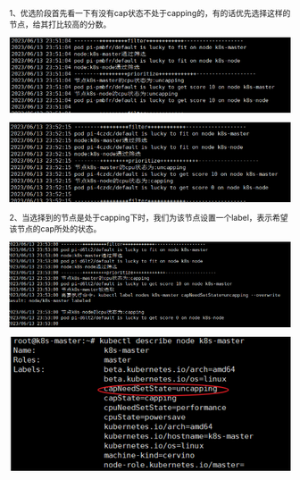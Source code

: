 1、优选阶段首先看一下有没有cap状态不处于capping的，有的话优先选择这样的节点，给其打比较高的分数。  

![img](./img/1.png)  

![img](./img/2.png)  


2、当选择到的节点是处于capping下时，我们为该节点设置一个label，表示希望该节点的cap所处的状态。  

![img](./img/3.png)  

![img](./img/4.png)  

